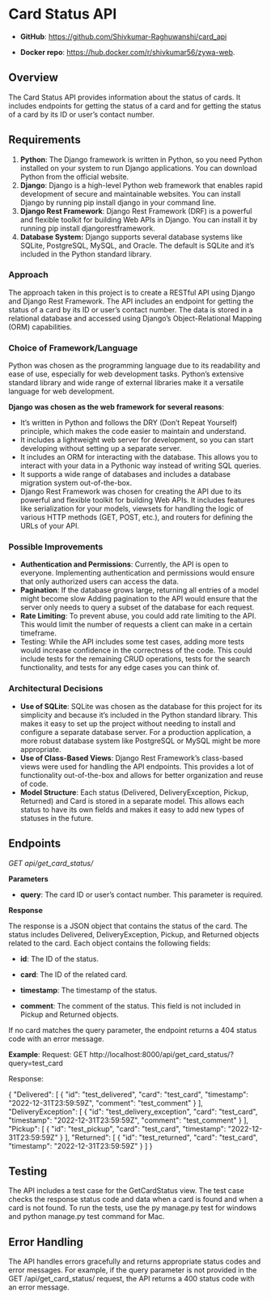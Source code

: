 # Card Status API

- **GitHub**: https://github.com/Shivkumar-Raghuwanshi/card_api

- **Docker repo**: https://hub.docker.com/r/shivkumar56/zywa-web.

## Overview
The Card Status API provides information about the status of cards. It includes endpoints for getting the status of a card and for getting the status of a card by its ID or user’s contact number.

## Requirements

1. **Python**: The Django framework is written in Python, so you need Python installed on your system to run Django applications. You can download Python from the official website.
2. **Django**: Django is a high-level Python web framework that enables rapid development of secure and maintainable websites. You can install Django by running pip install django in your command line.
3. **Django Rest Framework**: Django Rest Framework (DRF) is a powerful and flexible toolkit for building Web APIs in Django. You can install it by running pip install djangorestframework.
4. **Database System:** Django supports several database systems like SQLite, PostgreSQL, MySQL, and Oracle. The default is SQLite and it’s included in the Python standard library.

### Approach

The approach taken in this project is to create a RESTful API using Django and Django Rest Framework. The API includes an endpoint for getting the status of a card by its ID or user’s contact number. The data is stored in a relational database and accessed using Django’s Object-Relational Mapping (ORM) capabilities.

### Choice of Framework/Language

Python was chosen as the programming language due to its readability and ease of use, especially for web development tasks. Python’s extensive standard library and wide range of external libraries make it a versatile language for web development.

**Django was chosen as the web framework for several reasons**:

- It’s written in Python and follows the DRY (Don’t Repeat Yourself) principle, which makes the code easier to maintain and understand.
- It includes a lightweight web server for development, so you can start developing without setting up a separate server.
- It includes an ORM for interacting with the database. This allows you to interact with your data in a Pythonic way instead of writing SQL queries.
- It supports a wide range of databases and includes a database migration system out-of-the-box.
- Django Rest Framework was chosen for creating the API due to its powerful and flexible toolkit for building Web APIs. It includes features like serialization for your models, viewsets for handling the logic of various HTTP methods (GET, POST, etc.), and routers for defining the URLs of your API.

### Possible Improvements

- **Authentication and Permissions**: Currently, the API is open to everyone. Implementing authentication and permissions would ensure that only authorized users can access the data.
- **Pagination**: If the database grows large, returning all entries of a model might become slow Adding pagination to the API would ensure that the server only needs to query a subset of the database for each request.
- **Rate Limiting**: To prevent abuse, you could add rate limiting to the API. This would limit the number of requests a client can make in a certain timeframe.
- Testing: While the API includes some test cases, adding more tests would increase confidence in the correctness of the code. This could include tests for the remaining CRUD operations, tests for the search functionality, and tests for any edge cases you can think of.

### Architectural Decisions

- **Use of SQLite**: SQLite was chosen as the database for this project for its simplicity and because it’s included in the Python standard library. This makes it easy to set up the project without needing to install and configure a separate database server. For a production application, a more robust database system like PostgreSQL or MySQL might be more appropriate.
- **Use of Class-Based Views**: Django Rest Framework’s class-based views were used for handling the API endpoints. This provides a lot of functionality out-of-the-box and allows for better organization and reuse of code.
- **Model Structure**: Each status (Delivered, DeliveryException, Pickup, Returned) and Card is stored in a separate model. This allows each status to have its own fields and makes it easy to add new types of statuses in the future.

## Endpoints
*GET api/get_card_status/*

**Parameters**

- **query**: The card ID or user’s contact number. This parameter is required.

**Response**

The response is a JSON object that contains the status of the card. The status includes Delivered, DeliveryException, Pickup, and Returned objects related to the card. Each object contains the following fields:

- **id**: The ID of the status.

- **card**: The ID of the related card.

- **timestamp**: The timestamp of the status.

- **comment**: The comment of the status. This field is not included in Pickup and Returned objects.

If no card matches the query parameter, the endpoint returns a 404 status code with an error message.

**Example**:
Request:
GET http://localhost:8000/api/get_card_status/?query=test_card

Response:

{
    "Delivered": [
        {
            "id": "test_delivered",
            "card": "test_card",
            "timestamp": "2022-12-31T23:59:59Z",
            "comment": "test_comment"
        }
    ],
    "DeliveryException": [
        {
            "id": "test_delivery_exception",
            "card": "test_card",
            "timestamp": "2022-12-31T23:59:59Z",
            "comment": "test_comment"
        }
    ],
    "Pickup": [
        {
            "id": "test_pickup",
            "card": "test_card",
            "timestamp": "2022-12-31T23:59:59Z"
        }
    ],
    "Returned": [
        {
            "id": "test_returned",
            "card": "test_card",
            "timestamp": "2022-12-31T23:59:59Z"
        }
    ]
}

## Testing
The API includes a test case for the GetCardStatus view. The test case checks the response status code and data when a card is found and when a card is not found. To run the tests, use the py manage.py test for windows and python manage.py test command for Mac.

## Error Handling
The API handles errors gracefully and returns appropriate status codes and error messages. For example, if the query parameter is not provided in the GET /api/get_card_status/ request, the API returns a 400 status code with an error message.